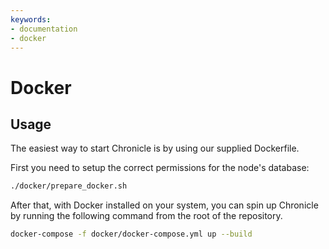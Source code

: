 ```yaml
---
keywords:
- documentation
- docker
---
```


# Docker

## Usage

The easiest way to start Chronicle is by using our supplied Dockerfile.

First you need to setup the correct permissions for the node's database:

```sh
./docker/prepare_docker.sh
```

After that, with Docker installed on your system, you can spin up Chronicle by running the following command from the root of the repository.

```sh
docker-compose -f docker/docker-compose.yml up --build
```
